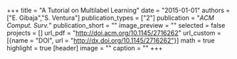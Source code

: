 +++
title = "A Tutorial on Multilabel Learning"
date = "2015-01-01"
authors = ["E. Gibaja","S. Ventura"]
publication_types = ["2"]
publication = "_ACM Comput. Surv._"
publication_short = ""
image_preview = ""
selected = false
projects = []
url_pdf = "http://doi.acm.org/10.1145/2716262"
url_custom = [{name = "DOI", url = "http://dx.doi.org/10.1145/2716262"}]
math = true
highlight = true
[header]
image = ""
caption = ""
+++

